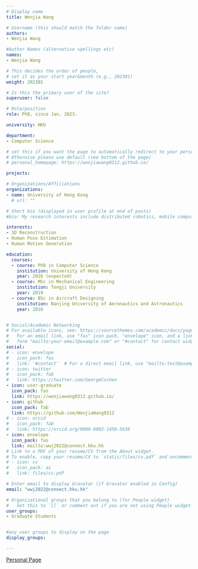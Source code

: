 ```yaml
---
# Display name
title: Wenjia Wang

# Username (this should match the folder name)
authors:
- Wenjia Wang

#Author Names (alternative spellings etc)
names:
- Wenjia Wang

# This decides the order of people, 
# set it as your start year&month (e.g., 202301) 
weight: 202301

# Is this the primary user of the site?
superuser: false

# Role/position
role: PhD, since Jan. 2023. 

university: HKU

department:
- Computer Science

# set this if you want the page to automatically redirect to your personal homepage
# Otherwise please use default (see bottom of the page)
# personal_homepage: https://wenjiawang0312.github.io/

projects:

# Organizations/Affiliations
organizations:
- name: University of Hong Kong
  # url: ""

# Short bio (displayed in user profile at end of posts)
#bio: My research interests include distributed robotics, mobile computing and programmable matter.

interests:
- 3D Reconstruction
- Human Pose Estimation
- Human Motion Generation

education:
  courses:
  - course: PhD in Computer Science
    institution: University of Hong Kong
    year: 2026 (expected)
  - course: MSc in Mechanical Engineering
    institution: Tongji University
    year: 2019
  - course: BSc in Aircraft Designing
    institution: Nanjing University of Aeronautics and Astronautics
    year: 2016


# Social/Academic Networking
# For available icons, see: https://sourcethemes.com/academic/docs/page-builder/#icons
#   For an email link, use "fas" icon pack, "envelope" icon, and a link in the
#   form "mailto:your-email@example.com" or "#contact" for contact widget.
social:
# - icon: envelope
#   icon_pack: fas
#   link: '#contact'  # For a direct email link, use "mailto:test@example.org".
# - icon: twitter
#   icon_pack: fab
#   link: https://twitter.com/GeorgeCushen
- icon: user-graduate
  icon_pack: fas
  link: https://wenjiawang0312.github.io/
- icon: github
  icon_pack: fab
  link: https://github.com/WenjiaWang0312
# - icon: orcid
#   icon_pack: fab
#   link: https://orcid.org/0000-0002-1450-5638
- icon: envelope
  icon_pack: fas
  link: mailto:wwj2022@connect.hku.hk
# Link to a PDF of your resume/CV from the About widget.
# To enable, copy your resume/CV to `static/files/cv.pdf` and uncomment the lines below.
# - icon: cv
#   icon_pack: ai
#   link: files/cv.pdf

# Enter email to display Gravatar (if Gravatar enabled in Config)
email: "wwj2022@connect.hku.hk"

# Organizational groups that you belong to (for People widget)
#   Set this to `[]` or comment out if you are not using People widget.
user_groups:
- Graduate Students


#any user groups to display on the page
display_groups:

---
```


<!-- # write your biography here -->
[Personal Page](https://wenjiawang0312.github.io/)
